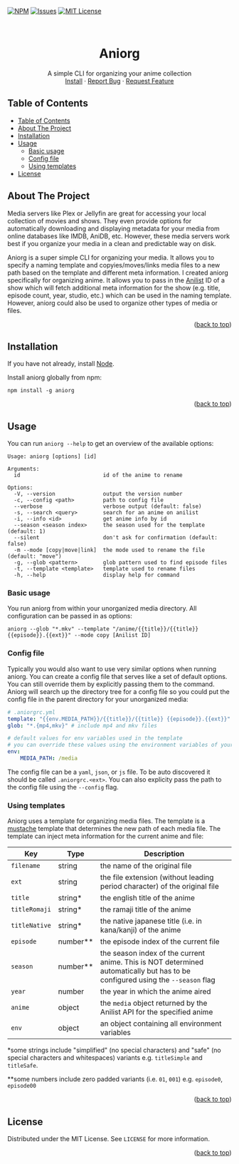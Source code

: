 <a name="readme-top"></a>

<!-- [![Contributors][contributors-shield]][contributors-url] -->
<!-- [![Forks][forks-shield]][forks-url]
[![Stargazers][stars-shield]][stars-url] -->
[![NPM][npm-shield]][npm-url]
[![Issues][issues-shield]][issues-url]
[![MIT License][license-shield]][license-url]


<!-- PROJECT LOGO -->
<br />
<div align="center">
  <!-- <a href="https://github.com/FreshlyBrewedCode/aniorg">
    <img src="images/logo.png" alt="Logo" width="80" height="80">
  </a> -->

  <h1 align="center">Aniorg</h1>

  <p align="center">
    A simple CLI for organizing your anime collection
    <br />
    <!-- <a href="https://github.com/FreshlyBrewedCode/aniorg"><strong>Explore the docs »</strong></a> -->
    <!-- <br /> -->
    <!-- <br /> -->
    <a href="#installation">Install</a>
    ·
    <a href="https://github.com/FreshlyBrewedCode/aniorg/issues">Report Bug</a>
    ·
    <a href="https://github.com/FreshlyBrewedCode/aniorg/issues">Request Feature</a>
  </p>
</div>

## Table of Contents

- [Table of Contents](#table-of-contents)
- [About The Project](#about-the-project)
- [Installation](#installation)
- [Usage](#usage)
  - [Basic usage](#basic-usage)
  - [Config file](#config-file)
  - [Using templates](#using-templates)
- [License](#license)


<!-- ABOUT THE PROJECT -->
## About The Project

<!-- [![Product Name Screen Shot][product-screenshot]](https://example.com) -->

Media servers like Plex or Jellyfin are great for accessing your local collection of movies and shows. They even provide options for automatically downloading and displaying metadata for your media from online databases like IMDB, AniDB, etc. However, these media servers work best if you organize your media in a clean and predictable way on disk. 

Aniorg is a super simple CLI for organizing your media. It allows you to specify a naming template and copyies/moves/links media files to a new path based on the template and different meta information. I created aniorg specifically for organizing anime. It allows you to pass in the [Anilist][anilist-url] ID of a show which will fetch additional meta information for the show (e.g. title, episode count, year, studio, etc.) which can be used in the naming template. However, aniorg could also be used to organize other types of media or files.

<p align="right">(<a href="#readme-top">back to top</a>)</p>



## Installation

If you have not already, install [Node](https://nodejs.org/en/download/).

Install aniorg globally from npm:
```
npm install -g aniorg
```

<p align="right">(<a href="#readme-top">back to top</a>)</p>



## Usage

You can run `aniorg --help` to get an overview of the available options:
```
Usage: aniorg [options] [id]

Arguments:
  id                          id of the anime to rename

Options:
  -V, --version               output the version number
  -c, --config <path>         path to config file
  --verbose                   verbose output (default: false)
  -s, --search <query>        search for an anime on anilist
  -i, --info <id>             get anime info by id
  --season <season index>     the season used for the template (default: 1)
  --silent                    don't ask for confirmation (default: false)
  -m --mode [copy|move|link]  the mode used to rename the file (default: "move")
  -g, --glob <pattern>        glob pattern used to find episode files
  -t, --template <template>   template used to rename files
  -h, --help                  display help for command
```

### Basic usage

You run aniorg from within your unorganized media directory. All configuration can be passed in as options:
```
aniorg --glob "*.mkv" --template "/anime/{{title}}/{{title}} {{episode}}.{{ext}}" --mode copy [Anilist ID] 
```

### Config file

Typically you would also want to use very similar options when running aniorg. You can create a config file that serves like a set of default options. You can still override them by explicitly passing them to the command. Aniorg will search up the directory tree for a config file so you could put the config file in the parent directory for your unorganized media:
```yaml
# .aniorgrc.yml
template: "{{env.MEDIA_PATH}}/{{title}}/{{title}} {{episode}}.{{ext}}"
glob: "*.{mp4,mkv}" # include mp4 and mkv files

# default values for env variables used in the template
# you can override these values using the environment variables of your shell
env: 
    MEDIA_PATH: /media 
```

The config file can be a `yaml`, `json`, or `js` file. To be auto discovered it should be called `.aniorgrc.<ext>`. You can also explicity pass the path to the config file using the `--config` flag.

### Using templates

Aniorg uses a template for organizing media files. The template is a [mustache][mustache-url] template that determines the new path of each media file. The template can inject meta information for the current anime and file:

| Key           | Type     | Description                                                                                                                    |
| ------------- | -------- | ------------------------------------------------------------------------------------------------------------------------------ |
| `filename`    | string   | the name of the original file                                                                                                  |
| `ext`         | string   | the file extension (without leading period character) of the original file                                                     |
| `title`       | string*  | the english title of the anime                                                                                                 |
| `titleRomaji` | string*  | the ramaji title of the anime                                                                                                  |
| `titleNative` | string*  | the native japanese title (i.e. in kana/kanji) of the anime                                                                    |
| `episode`     | number** | the episode index of the current file                                                                                          |
| `season`      | number** | the season index of the current anime. This is NOT determined automatically but has to be configured using the `--season` flag |
| `year`        | number   | the year in which the anime aired                                                                                              |
| `anime`       | object   | the `media` object returned by the Anilist API for the specified anime                                                         |
| `env`         | object   | an object containing all environment variables                                                                                 |

\*some strings include "simplified" (no special characters) and "safe" (no special characters and whitespaces) variants e.g. `titleSimple` and `titleSafe`.

\*\*some numbers include zero padded variants (i.e. `01`, `001`) e.g. `episode0`, `episode00`

<p align="right">(<a href="#readme-top">back to top</a>)</p>


<!-- LICENSE -->
## License

Distributed under the MIT License. See `LICENSE` for more information.

<p align="right">(<a href="#readme-top">back to top</a>)</p>


<!-- MARKDOWN LINKS & IMAGES -->
<!-- https://www.markdownguide.org/basic-syntax/#reference-style-links -->
[contributors-shield]: https://img.shields.io/github/contributors/FreshlyBrewedCode/aniorg.svg?style=for-the-badge
[contributors-url]: https://github.com/FreshlyBrewedCode/aniorg/graphs/contributors
[npm-shield]: https://img.shields.io/npm/v/aniorg?style=for-the-badge
[npm-url]: https://www.npmjs.com/package/aniorg
[forks-shield]: https://img.shields.io/github/forks/FreshlyBrewedCode/aniorg.svg?style=for-the-badge
[forks-url]: https://github.com/FreshlyBrewedCode/aniorg/network/members
[stars-shield]: https://img.shields.io/github/stars/FreshlyBrewedCode/aniorg.svg?style=for-the-badge
[stars-url]: https://github.com/FreshlyBrewedCode/aniorg/stargazers
[issues-shield]: https://img.shields.io/github/issues/FreshlyBrewedCode/aniorg.svg?style=for-the-badge
[issues-url]: https://github.com/FreshlyBrewedCode/aniorg/issues
[license-shield]: https://img.shields.io/github/license/FreshlyBrewedCode/aniorg.svg?style=for-the-badge
[license-url]: https://github.com/FreshlyBrewedCode/aniorg/blob/master/LICENSE
[anilist-url]: https://anilist.co/
[mustache-url]: https://github.com/janl/mustache.js

